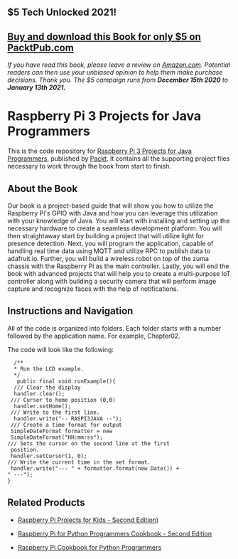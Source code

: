 ## $5 Tech Unlocked 2021!
[Buy and download this Book for only $5 on PacktPub.com](https://www.packtpub.com/product/raspberry-pi-3-projects-for-java-programmers/9781786462121)
-----
*If you have read this book, please leave a review on [Amazon.com](https://www.amazon.com/gp/product/1786462125).     Potential readers can then use your unbiased opinion to help them make purchase decisions. Thank you. The $5 campaign         runs from __December 15th 2020__ to __January 13th 2021.__*

# Raspberry Pi 3 Projects for Java Programmers
This is the code repository for [Raspberry Pi 3 Projects for Java Programmers](https://www.packtpub.com/hardware-and-creative/raspberry-pi-3-projects-java-programmers?utm_source=repository&utm_medium=github&utm_campaign=repository&utm_term=9781786462121), published by [Packt](https://www.packtpub.com/?utm_source=github). It contains all the supporting project files necessary to work through the book from start to finish.
## About the Book
Our book is a project-based guide that will show you how to utilize the Raspberry Pi's GPIO with Java and how you can leverage this utilization with your knowledge of Java. You will start with installing and setting up the necessary hardware to create a seamless development platform. You will then straightaway start by building a project that will utilize light for presence detection. Next, you will program the application, capable of handling real time data using MQTT and utilize RPC to publish data to adafruit.io. Further, you will build a wireless robot on top of the zuma chassis with the Raspberry Pi as the main controller. Lastly, you will end the book with advanced projects that will help you to create a multi-purpose IoT controller along with building a security camera that will perform image capture and recognize faces with the help of notifications.


## Instructions and Navigation
All of the code is organized into folders. Each folder starts with a number followed by the application name. For example, Chapter02.

The code will look like the following:

  ```
    /**
    * Run the LCD example.
    */
     public final void runExample(){
    /// Clear the display
    handler.clear();
   /// Cursor to home position (0,0)
    handler.setHome();
   /// Write to the first line.
    handler.write("-- RASPI3JAVA --");
   /// Create a time format for output
   SimpleDateFormat formatter = new
   SimpleDateFormat("HH:mm:ss");
  /// Sets the cursor on the second line at the first
   position.
   handler.setCursor(1, 0);
  /// Write the current time in the set format.
   handler.write("--- " + formatter.format(new Date()) +
  " ---");
  }
```

## Related Products
* [Raspberry Pi Projects for Kids - Second Edition)](https://www.packtpub.com/hardware-and-creative/raspberry-pi-projects-kids-second-edition?utm_source=repository&utm_medium=github&utm_campaign=repository&utm_term=9781785281525)

* [Raspberry Pi for Python Programmers Cookbook - Second Edition](https://www.packtpub.com/hardware-and-creative/raspberry-pi-python-programmers-cookbook-second-edition?utm_source=repository&utm_medium=github&utm_campaign=repository&utm_term=9781785288326)

* [Raspberry Pi Cookbook for Python Programmers](https://www.packtpub.com/hardware-and-creative/raspberry-pi-cookbook-python-programmers?utm_source=repository&utm_medium=github&utm_campaign=repository&utm_term=9781849696623)

